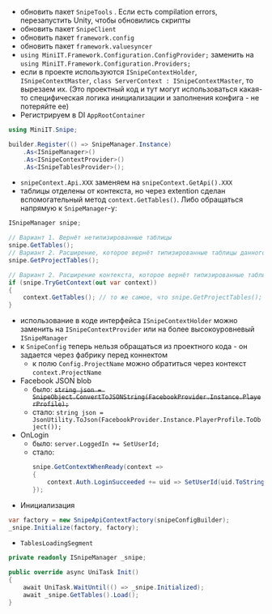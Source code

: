 - обновить пакет `SnipeTools` . Если есть compilation errors, перезапустить Unity, чтобы обновились скрипты
- обновить пакет `SnipeClient`
- обновить пакет `framework.config`
- обновить пакет `framework.valuesyncer`
-  `using MiniIT.Framework.Configuration.ConfigProvider;` заменить на
  `using MiniIT.Framework.Configuration.Providers;`
- если в проекте используются `ISnipeContextHolder`, `ISnipeContextMaster`, `class ServerContext : ISnipeContextMaster`, то вырезаем их. (Это проектный код и тут могут использоваться какая-то специфическая логика инициализации и заполнения конфига - не потеряйте ее)
- Регистрируем в DI `AppRootContainer`
```cs
using MiniIT.Snipe;

builder.Register(() => SnipeManager.Instance)  
    .As<ISnipeManager>()  
    .As<ISnipeContextProvider>()  
    .As<ISnipeTablesProvider>();
```
- `snipeContext.Api.XXX` заменяем на `snipeContext.GetApi().XXX`
- таблицы отделены от контекста, но через extention сделан вспомогательный метод `context.GetTables()`. Либо обращаться напрямую к `SnipeManager`-у:
```cs
ISnipeManager snipe;

// Вариант 1. Вернёт нетипизированные таблицы
snipe.GetTables();
// Вариант 2. Расширение, которое вернёт типизированные таблицы данного проекта
snipe.GetProjectTables();

// Вариант 2. Расширение контекста, которое вернёт типизированные таблицы данного проекта
if (snipe.TryGetContext(out var context))
{
	context.GetTables(); // то же самое, что snipe.GetProjectTables();
}
```
- использование в коде интерфейса `ISnipeContextHolder` можно заменить на `ISnipeContextProvider` или на более высокоуровневый `ISnipeManager`
- к `SnipeConfig` теперь нельзя обращаться из проектного кода - он задается через фабрику перед коннектом
	- к полю `Config.ProjectName` можно обратиться через контекст `context.ProjectName`
- Facebook JSON blob
	- было: ~~`string json = SnipeObject.ConvertToJSONString(FacebookProvider.Instance.PlayerProfile);`~~
	- стало: `string json = JsonUtility.ToJson(FacebookProvider.Instance.PlayerProfile.ToObject());`
- OnLogin
	- было: `server.LoggedIn += SetUserId;`
	- стало:
		```cs
		snipe.GetContextWhenReady(context =>  
		{  
		    context.Auth.LoginSucceeded += uid => SetUserId(uid.ToString());  
		});
		```
- Инициализация
```cs
var factory = new SnipeApiContextFactory(snipeConfigBuilder);  
_snipe.Initialize(factory, factory);
```
- `TablesLoadingSegment`
```cs
private readonly ISnipeManager _snipe;

public override async UniTask Init()  
{  
    await UniTask.WaitUntil(() => _snipe.Initialized);  
    await _snipe.GetTables().Load();  
}
```

